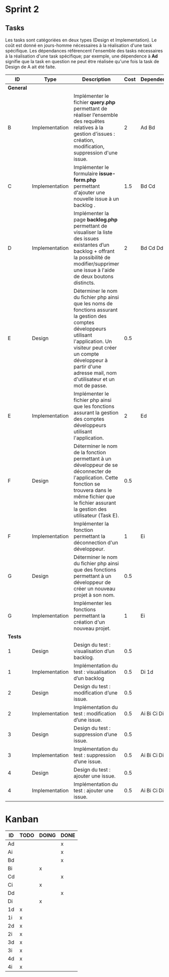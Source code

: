 # Sprint 2

## Tasks

Les tasks sont catégoriées en deux types (Design et Implementation). Le coût est donné en jours-homme nécessaires à la réalisation d'une task spécifique. Les dépendances référencent l'ensemble des tasks nécessaires à la réalisation d'une task spécifique; par exemple, une dépendence à **Ad** signifie que la task en question ne peut être réalisée qu'une fois la task de Design de A ait été faite.

| ID | Type | Description | Cost | Dependence | Issue |
|----|------|-------------|------|------------|-------|
| **General** |           |      |            |       |
|  B | Implementation | Implémenter le fichier **query.php** permettant de réaliser l’ensemble des requêtes relatives à la gestion d'issues : création, modification, suppression d'une issue.| 2 | Ad Bd | |
|  C | Implementation | Implémenter le formulaire **issue-form.php** permettant d'ajouter une nouvelle issue à un backlog . | 1.5 | Bd Cd |  9 |
|  D | Implementation | Implémenter la page **backlog.php** permettant de visualiser la liste des issues existantes d’un backlog + offrant la possibilité de modifier/supprimer une issue à l'aide de deux boutons distincts. | 2 | Bd Cd Dd | 8, 10 |
|  E | Design | Déterminer le nom du fichier php ainsi que les noms de fonctions assurant la gestion des comptes développeurs utilisant l'application. Un visiteur peut créer un compte développeur à partir d'une adresse mail, nom d'utilisateur et un mot de passe. | 0.5 | | 1 |
|  E | Implementation | Implémenter le fichier php ainsi que les fonctions assurant la gestion des comptes développeurs utilisant l'application. | 2 | Ed | 1 |
|  F | Design | Déterminer le nom de la fonction permettant à un développeur de se déconnecter de l'application. Cette fonction se trouvera dans le même fichier que le fichier assurant la gestion des utilisateur (Task E). | 0.5 |  | 2 |
|  F | Implementation | Implémenter la fonction permettant la déconnection d'un développeur. | 1 | Ei | 2 |
|  G | Design | Déterminer le nom du fichier php ainsi que des fonctions permettant à un développeur de créer un nouveau projet à son nom. | 0.5 | | 4 |
|  G | Implementation | Implémenter les fonctions permettant la création d'un nouveau projet. | 1 | Ei | 4 |
| **Tests** |             |      |            |       |
| 1 | Design | Design du test : visualisation d’un backlog. | 0.5 | | 8 |
| 1 | Implementation | Implémentation du test : visualisation d’un backlog | 0.5 | Di 1d | 8 |
| 2 | Design | Design du test : modification d’une issue. | 0.5 | | 10 |
| 2 | Implementation | Implémentation du test : modification d’une issue. | 0.5 | Ai Bi Ci Di 2d | 10 |
| 3 | Design | Design du test : suppression d’une issue. | 0.5 | | 10 |
| 3 | Implementation | Implémentation du test : suppression d’une issue. | 0.5 | Ai Bi Ci Di 3d | 10 |
| 4 | Design | Design du test : ajouter une issue. | 0.5 | | 9 |
| 4 | Implementation | Implémentation du test : ajouter une issue. | 0.5 | Ai Bi Ci Di 4d | 9 |

# Kanban

| ID | TODO | DOING | DONE |
|----|------|-------|------|
| Ad |      |       |    x |
| Ai |      |       |    x |
| Bd |      |       |    x |
| Bi |      |     x |      |
| Cd |      |       |    x |
| Ci |      |     x |      |
| Dd |      |       |    x |
| Di |      |     x |      |
| 1d |    x |       |      |
| 1i |    x |       |      |
| 2d |    x |       |      |
| 2i |    x |       |      |
| 3d |    x |       |      |
| 3i |    x |       |      |
| 4d |    x |       |      |
| 4i |    x |       |      |

